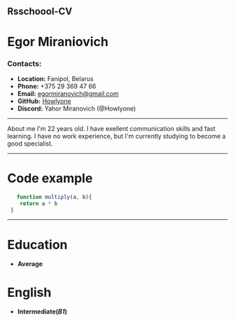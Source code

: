 ## Rsschoool-CV

# Egor Miraniovich


### Contacts:
+ __Location:__ Fanipol, Belarus
+ __Phone:__ +375 29 369 47 66
+ __Email:__ egormiranovich@gmail.com
+ __GitHub:__ [Howlyone](https://github.com/Howlyone)
+ __Discord:__ Yahor Miranovich (@Howlyone)

___

 About me 
I'm 22 years old. I have exellent communication skills and fast learning. I have no work experience, but I'm currently studying to become a good specialist.

___

# Code example
```javascript
   function multiply(a, b){
    return a * b 
 }
 ```
 ___

# Education

+ __Average__ 

# English 

+ __Intermediate(_B1_)__
